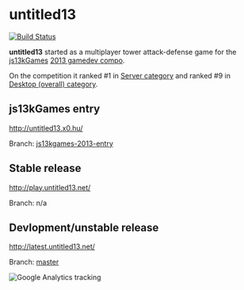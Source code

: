 # untitled13

[![Build Status](https://travis-ci.org/gheja/untitled13.png)](https://travis-ci.org/gheja/untitled13)

**untitled13** started as a multiplayer tower attack-defense game for the [js13kGames](http://js13kgames.com/) [2013 gamedev compo](http://2013.js13kgames.com/).

On the competition it ranked #1 in [Server category](http://2013.js13kgames.com/#winners) and ranked #9 in [Desktop (overall) category](http://2013.js13kgames.com/#winners).


## js13kGames entry

http://untitled13.x0.hu/

Branch: [js13kgames-2013-entry](https://github.com/gheja/untitled13/tree/js13kgames-2013-entry)


## Stable release

http://play.untitled13.net/

Branch: n/a


## Devlopment/unstable release

http://latest.untitled13.net/

Branch: [master](https://github.com/gheja/untitled13/)

![Google Analytics tracking](http://gabor.heja.hu/google_analytics_tracking/24)
